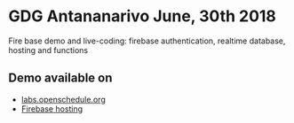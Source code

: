 # GDG Antananarivo June, 30th 2018

Fire base demo and live-coding: firebase authentication, realtime database, hosting and functions

## Demo available on

* [labs.openschedule.org](https://labs.openschedule.org/gdg201806/)
* [Firebase hosting](https://gdg-20180630.firebaseapp.com)
